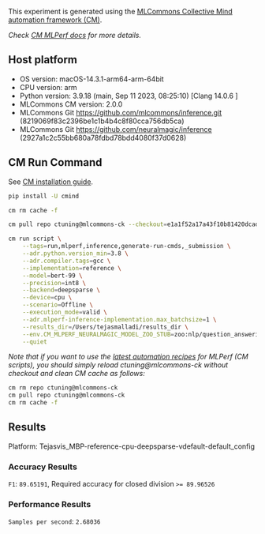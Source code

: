 This experiment is generated using the [MLCommons Collective Mind automation framework (CM)](https://github.com/mlcommons/ck).

*Check [CM MLPerf docs](https://github.com/mlcommons/ck/tree/master/docs/mlperf) for more details.*

## Host platform

* OS version: macOS-14.3.1-arm64-arm-64bit
* CPU version: arm
* Python version: 3.9.18 (main, Sep 11 2023, 08:25:10) 
[Clang 14.0.6 ]
* MLCommons CM version: 2.0.0
* MLCommons Git https://github.com/mlcommons/inference.git (8219069f83c2396be1c1b4b4c8f80cca756db5ca)
* MLCommons Git https://github.com/neuralmagic/inference (2927a1c2c55bb680a78fdbd78bdd4080f37d0628)


## CM Run Command

See [CM installation guide](https://github.com/mlcommons/ck/blob/master/docs/installation.md).

```bash
pip install -U cmind

cm rm cache -f

cm pull repo ctuning@mlcommons-ck --checkout=e1a1f52a17a43f10b81420dcad9f0ef3073a48cb

cm run script \
	--tags=run,mlperf,inference,generate-run-cmds,_submission \
	--adr.python.version_min=3.8 \
	--adr.compiler.tags=gcc \
	--implementation=reference \
	--model=bert-99 \
	--precision=int8 \
	--backend=deepsparse \
	--device=cpu \
	--scenario=Offline \
	--execution_mode=valid \
	--adr.mlperf-inference-implementation.max_batchsize=1 \
	--results_dir=/Users/tejasmalladi/results_dir \
	--env.CM_MLPERF_NEURALMAGIC_MODEL_ZOO_STUB=zoo:nlp/question_answering/bert-large/pytorch/huggingface/squad/base-none \
	--quiet
```
*Note that if you want to use the [latest automation recipes](https://access.cknowledge.org/playground/?action=scripts) for MLPerf (CM scripts),
 you should simply reload ctuning@mlcommons-ck without checkout and clean CM cache as follows:*

```bash
cm rm repo ctuning@mlcommons-ck
cm pull repo ctuning@mlcommons-ck
cm rm cache -f

```

## Results

Platform: Tejasvis_MBP-reference-cpu-deepsparse-vdefault-default_config

### Accuracy Results 
`F1`: `89.65191`, Required accuracy for closed division `>= 89.96526`

### Performance Results 
`Samples per second`: `2.68036`
